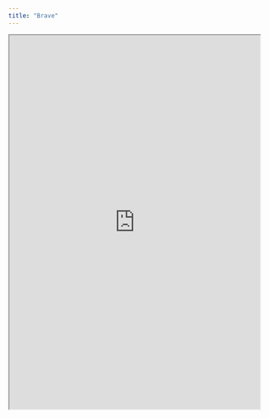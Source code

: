 ```yaml
---
title: "Brave"
---
```



<iframe height="750" width="100%" src="https://ewelton.github.io/ktest/wiki.html#Brave"></iframe>

